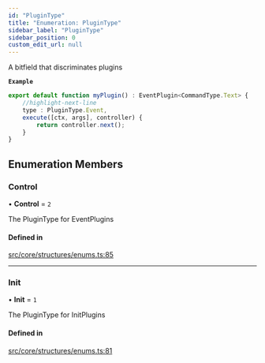 ```yaml
---
id: "PluginType"
title: "Enumeration: PluginType"
sidebar_label: "PluginType"
sidebar_position: 0
custom_edit_url: null
---
```


A bitfield that discriminates plugins

**`Example`**

```ts
export default function myPlugin() : EventPlugin<CommandType.Text> {
    //highlight-next-line
    type : PluginType.Event,
    execute([ctx, args], controller) {
        return controller.next();
    }
}
```

## Enumeration Members

### Control

• **Control** = ``2``

The PluginType for EventPlugins

#### Defined in

[src/core/structures/enums.ts:85](https://github.com/sern-handler/handler/blob/5e3dcf8/src/core/structures/enums.ts#L85)

___

### Init

• **Init** = ``1``

The PluginType for InitPlugins

#### Defined in

[src/core/structures/enums.ts:81](https://github.com/sern-handler/handler/blob/5e3dcf8/src/core/structures/enums.ts#L81)
